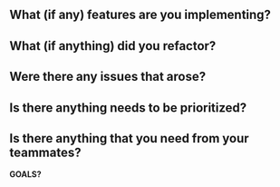 **What (if any) features are you implementing?**
 -
**What (if anything) did you refactor?**
 -
**Were there any issues that arose?**
-
**Is there anything needs to be prioritized?**
 -
**Is there anything that you need from your teammates?**
 -
**GOALS?**
